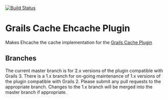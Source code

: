 [![Build Status](https://travis-ci.org/grails-plugins/grails-cache-ehcache.svg)](https://travis-ci.org/grails-plugins/grails-cache-ehcache)

Grails Cache Ehcache Plugin
====================

Makes Ehcache the cache implementation for the [Grails Cache Plugin](https://github.com/grails-plugins/grails-cache)

## Branches

The current master branch is for 2.x versions of the plugin compatible with Grails 3. There is a 1.x branch for on-going maintenance of 1.x versions of the plugin compatible with Grails 2. Please submit any pull requests to the appropriate branch. Changes to the 1.x branch will be merged into the master branch if appropriate.
